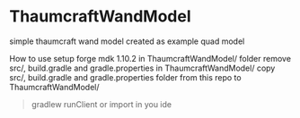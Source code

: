 # ThaumcraftWandModel
simple thaumcraft wand model created as example quad model

How to use
setup forge mdk 1.10.2 in ThaumcraftWandModel/ folder
remove src/, build.gradle and gradle.properties in ThaumcraftWandModel/
copy src/, build.gradle and gradle.properties folder from this repo to ThaumcraftWandModel/
>gradlew runClient
or
import in you ide
